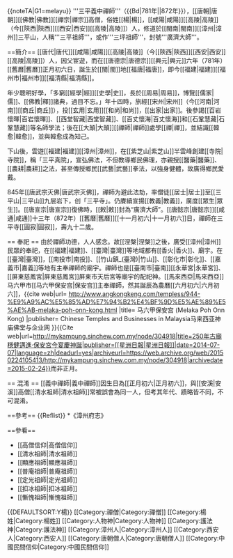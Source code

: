 {{noteTA|G1=melayu}}
'''三平義中禪師'''（{{Bd|781年||872年}}），[[唐朝|唐朝]][[佛教|佛教]][[禪宗|禪宗]]高僧，俗姓[[楊|楊]]，[[咸陽|咸陽]][[高陵|高陵]]（今[[陝西|陝西]][[西安|西安]][[高陵|高陵]]）人，修道於[[閩南|閩南]][[漳州|漳州]]三平山，人稱'''三平祖師'''，或作'''三坪祖師'''，封號'''廣濟大師'''。

==簡介==
[[唐代|唐代]][[咸陽|咸陽]][[高陵|高陵]]（今[[陝西|陝西]][[西安|西安]][[高陵|高陵]]）人，因父宦遊，而在[[唐德宗|唐德宗]][[興元|興元]]六年（781年）[[舊曆|舊曆]]正月初六日，誕生於[[閩|閩]]地[[福唐|福唐]]，即今[[福建|福建]][[福州市|福州市]][[福清縣|福清縣]]。

年少聰明好學，「多窮[[經學|經]][[史學|史]]，長於[[周易|周易]]，博覽[[儒家|儒]]、[[佛教|釋]]諸典，過目不忘。」年十四時，旅經[[宋州|宋州]]（今[[河南|河南]][[商丘|商丘]]），投[[玄用|玄用]][[和尚|和尚]]，[[出家|出家]]。後參謁[[百岩懷暉|百岩懷暉]]、[[西堂智藏|西堂智藏]]、[[百丈懷海|百丈懷海]]和[[石鞏慧藏|石鞏慧藏]]等名師學法；後在[[大顛|大顛]][[禪師|禪師]]處學[[禪|禪]]，並結識[[韓愈|韓愈]]，並與韓愈成為知己。

下山後，雲遊[[福建|福建]][[漳州|漳州]]，在[[紫芝山|紫芝山]]半雲峰創建[[寺院|寺院]]，稱「三平真院」，宣弘佛法，不但教導鄉民佛理，亦親授[[醫藥|醫藥]]、[[農耕|農耕]]之法，甚至傳授鄉民[[武藝|武藝]]拳法，以強身健體，故廣得鄉民愛戴。

845年[[唐武宗灭佛|唐武宗灭佛]]，禪師为避此法劫，率僧徒[[居士|居士]]至[[三平山|三平山]]九层岩下，创「三平寺」。仍賡續宣揚[[教義|教義]]，廣度[[眾生|眾生]]。[[唐宣宗|唐宣宗]]復佛時，[[敕|敕]]封為“廣濟大師”。[[唐懿宗|唐懿宗]][[咸通|咸通]]十三年（872年）[[舊曆|舊曆]][[十一月初六|十一月初六]]日，禪師在三平寺[[圓寂|圓寂]]，壽九十二歲。

== 奉祀 ==
由於禪師功德，人人感念。故[[涅槃|涅槃]]之後，廣受[[漳州|漳州]]民眾的奉祀，在[[福建|福建]]、[[臺灣|臺灣]]等地域都有[[香火|香火]]、廟宇。在[[臺灣|臺灣]]，[[南投市|南投]]、[[竹山鎮_(臺灣)|竹山]]、[[彰化市|彰化]]、[[嘉義市|嘉義]]等地有主奉禪師的廟宇。禪師也是[[臺南市|臺南]][[永華宮|永華宮]]、[[屏東慈鳳宮|屏東慈鳳宮]]屏東市天后宮等廟宇的配祀神。[[馬來西亞|馬來西亞]]马六甲市[[马六甲保安宫|保安宫]]主奉禪師，然其誕辰為農曆[[六月初六|六月初六]]，<ref>{{cite web|url= http://www.angkongkeng.com/templess/944-%E9%A9%AC%E5%85%AD%E7%94%B2%E4%BF%9D%E5%AE%89%E5%AE%AB-melaka-poh-onn-kong.html |title= 马六甲保安宫 (Melaka Poh Onn Kong) |publisher= Chinese Temples and Businesses in Malaysia马来西亚神庙佛堂与企业网 }}</ref><ref name="sinchew-2014-304918">{{Cite web|url=http://mykampung.sinchew.com.my/node/304918|title=250年古廟穩健邁進‧保安宮今宴慶神誕|publisher=[[星洲日報|星洲日報]]|date=2014-07-07|language=zh|deadurl=yes|archiveurl=https://web.archive.org/web/20150224105413/http://mykampung.sinchew.com.my/node/304918|archivedate=2015-02-24}}</ref>而非正月。

== 混淆 ==
[[義中禪師|義中禪師]]因生日為[[正月初六|正月初六]]，與[[安溪|安溪]]高僧[[清水祖師|清水祖師]]常被誤會為同一人，但考其年代、蹟略皆不同，不可混淆。

==參考==
{{Reflist}}
*《漳州府志》

==參看==
* [[高僧信仰|高僧信仰]]
* [[清水祖師|清水祖師]]
* [[顯應祖師|顯應祖師]]
* [[普庵祖師|普庵祖師]]
* [[定光祖師|定光祖師]]
* [[扣冰祖師|扣冰祖師]]
* [[慚愧祖師|慚愧祖師]]

{{DEFAULTSORT:Y楊}}
[[Category:禪僧|Category:禪僧]]
[[Category:楊姓|Category:楊姓]]
[[Category:人物神|Category:人物神]]
[[Category:護法神|Category:護法神]]
[[Category:漳州人|Category:漳州人]]
[[Category:西安人|Category:西安人]]
[[Category:唐朝僧人|Category:唐朝僧人]]
[[Category:中國民間信仰|Category:中國民間信仰]]